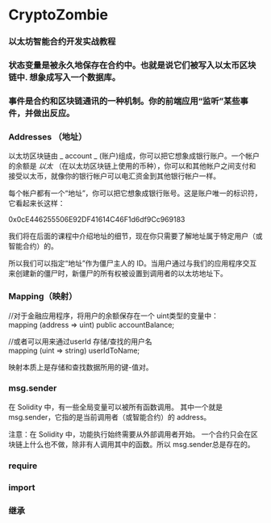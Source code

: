 # CryptoZombie
### 以太坊智能合约开发实战教程 

### 状态变量是被永久地保存在合约中。也就是说它们被写入以太币区块链中. 想象成写入一个数据库。

### 事件是合约和区块链通讯的一种机制。你的前端应用“监听”某些事件，并做出反应。   
### Addresses （地址）   
以太坊区块链由 _ account _ (账户)组成，你可以把它想象成银行账户。一个帐户的余额是 _以太_ （在以太坊区块链上使用的币种），你可以和其他帐户之间支付和接受以太币，就像你的银行帐户可以电汇资金到其他银行帐户一样。   

每个帐户都有一个“地址”，你可以把它想象成银行账号。这是账户唯一的标识符，它看起来长这样：   

0x0cE446255506E92DF41614C46F1d6df9Cc969183   

我们将在后面的课程中介绍地址的细节，现在你只需要了解地址属于特定用户（或智能合约）的。    

所以我们可以指定“地址”作为僵尸主人的 ID。当用户通过与我们的应用程序交互来创建新的僵尸时，新僵尸的所有权被设置到调用者的以太坊地址下。    

### Mapping（映射）
//对于金融应用程序，将用户的余额保存在一个 uint类型的变量中：  
mapping (address => uint) public accountBalance;   

//或者可以用来通过userId 存储/查找的用户名   
mapping (uint => string) userIdToName;   

映射本质上是存储和查找数据所用的键-值对。   

### msg.sender

在 Solidity 中，有一些全局变量可以被所有函数调用。 其中一个就是 msg.sender，它指的是当前调用者（或智能合约）的 address。  

注意：在 Solidity 中，功能执行始终需要从外部调用者开始。 一个合约只会在区块链上什么也不做，除非有人调用其中的函数。所以 msg.sender总是存在的。   

### require

### import 

### 继承